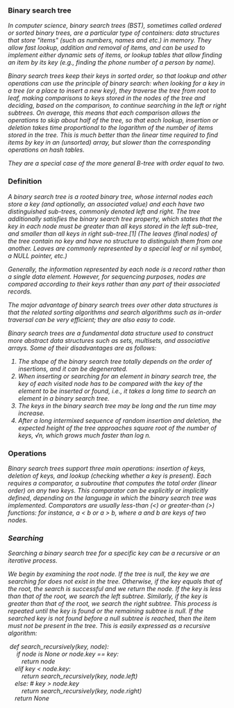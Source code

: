 <b><h3>Binary search tree</h3></b>

<i>In computer science, binary search trees (BST), sometimes called ordered or sorted binary trees, are a particular type of containers: data structures that store "items" (such as numbers, names and etc.) in memory. They allow fast lookup, addition and removal of items, and can be used to implement either dynamic sets of items, or lookup tables that allow finding an item by its key (e.g., finding the phone number of a person by name).

Binary search trees keep their keys in sorted order, so that lookup and other operations can use the principle of binary search: when looking for a key in a tree (or a place to insert a new key), they traverse the tree from root to leaf, making comparisons to keys stored in the nodes of the tree and deciding, based on the comparison, to continue searching in the left or right subtrees. On average, this means that each comparison allows the operations to skip about half of the tree, so that each lookup, insertion or deletion takes time proportional to the logarithm of the number of items stored in the tree. This is much better than the linear time required to find items by key in an (unsorted) array, but slower than the corresponding operations on hash tables.

They are a special case of the more general B-tree with order equal to two.</i>

<b><h3>Definition</h3></b>

<i>A binary search tree is a rooted binary tree, whose internal nodes each store a key (and optionally, an associated value) and each have two distinguished sub-trees, commonly denoted left and right. The tree additionally satisfies the binary search tree property, which states that the key in each node must be greater than all keys stored in the left sub-tree, and smaller than all keys in right sub-tree.[1] (The leaves (final nodes) of the tree contain no key and have no structure to distinguish them from one another. Leaves are commonly represented by a special leaf or nil symbol, a NULL pointer, etc.)

Generally, the information represented by each node is a record rather than a single data element. However, for sequencing purposes, nodes are compared according to their keys rather than any part of their associated records.

The major advantage of binary search trees over other data structures is that the related sorting algorithms and search algorithms such as in-order traversal can be very efficient; they are also easy to code.

Binary search trees are a fundamental data structure used to construct more abstract data structures such as sets, multisets, and associative arrays. Some of their disadvantages are as follows:

<ol><li>The shape of the binary search tree totally depends on the order of insertions, and it can be degenerated.</li>
<li>When inserting or searching for an element in binary search tree, the key of each visited node has to be compared with the key of the element to be inserted or found, i.e., it takes a long time to search an element in a binary search tree.</li>
<li>The keys in the binary search tree may be long and the run time may increase.</li>
<li>After a long intermixed sequence of random insertion and deletion, the expected height of the tree approaches square root of the number of keys, √n, which grows much faster than log n.</li></ol></i>

<b><h3>Operations</h3></b>

<i>Binary search trees support three main operations: insertion of keys, deletion of keys, and lookup (checking whether a key is present). Each requires a comparator, a subroutine that computes the total order (linear order) on any two keys. This comparator can be explicitly or implicitly defined, depending on the language in which the binary search tree was implemented. Comparators are usually less-than (<) or greater-than (>) functions: for instance, a < b or a > b, where a and b are keys of two nodes.<i>

<b><h3>Searching</h3></b>

<i>Searching a binary search tree for a specific key can be a recursive or an iterative process.

We begin by examining the root node. If the tree is null, the key we are searching for does not exist in the tree. Otherwise, if the key equals that of the root, the search is successful and we return the node. If the key is less than that of the root, we search the left subtree. Similarly, if the key is greater than that of the root, we search the right subtree. This process is repeated until the key is found or the remaining subtree is null. If the searched key is not found before a null subtree is reached, then the item must not be present in the tree. This is easily expressed as a recursive algorithm:</i>
<div width="500px" height="300px" bacground="#000" color="#fff">
 &nbsp;def search_recursively(key, node):</br>
    &nbsp;&nbsp; &nbsp;&nbsp;if node is None or node.key == key:</br>
        &nbsp;&nbsp;&nbsp;&nbsp;&nbsp;&nbsp;&nbsp;&nbsp;return node</br>
    &nbsp;&nbsp;&nbsp;&nbsp;elif key < node.key:</br>
         &nbsp;&nbsp;&nbsp;&nbsp;&nbsp;&nbsp;&nbsp;&nbsp;return search_recursively(key, node.left)</br>
    &nbsp;&nbsp;&nbsp;&nbsp;else:  # key > node.key</br>
         &nbsp;&nbsp;&nbsp;&nbsp;&nbsp;&nbsp;&nbsp;&nbsp;return search_recursively(key, node.right)</br>
     &nbsp;&nbsp;&nbsp;&nbsp;return None</br>
<div>
